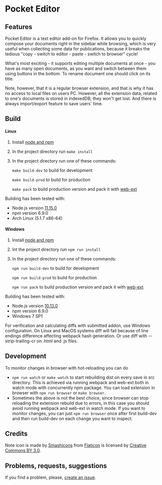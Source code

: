 # Pocket Editor

## Features

Pocket Editor is a text editor add-on for Firefox. It allows you to quickly compose your documents right in the sidebar while browsing, which is very useful when collecting some data for publications, because it breaks the tedious "copy - switch to editor - paste - switch to browser" cycle!

What's most exciting - it supports editing multiple documents at once - you have as many open documents, as you want and switch between them using buttons in the bottom. To rename document one should click on its title.

Note, however, that it is a regular browser extension, and that is why it has no access to local files on users PC. However, all the extension data, related to one's documents is stored in indexedDB, they won't get lost. And there is always import/export feature to save users' time.

## Build

#### Linux
1. Install [node and npm](https://nodejs.org)
2. In the project directory run `make install`
3. In the project directory run one of these commands:

   `make build-dev` to build for development

   `make build-prod` to build for production

   `make pack` to build production version and pack it with [web-ext](https://developer.mozilla.org/ru/docs/Mozilla/Add-ons/WebExtensions/Getting_started_with_web-ext)

Building has been tested with:
- Node.js version [11.15.0](https://nodejs.org/download/release/v11.15.0/)
- npm version 6.9.0
- Arch Linux (5.1.7 x86-64)

#### Windows
1. Install [node and npm](https://nodejs.org)
2. Int the project directory run `npm run install`
3. In the project directory run one of these commands:

   `npm run build-dev` to build for development

   `npm run build-prod` to build for production

   `npm run pack` to build production version and pack it with [web-ext](https://developer.mozilla.org/ru/docs/Mozilla/Add-ons/WebExtensions/Getting_started_with_web-ext)

Building has been tested with:
- Node.js version [10.13.0](https://nodejs.org/download/release/v10.13.0/)
- npm version 6.9.0
- Windows 7 SP1

For verification and calculating diffs with submitted addon, use Windows configuration. On Linux and MacOS systems diff will fail because of line endings difference affecting webpack hash generation. Or use diff with --strip-trailing-cr on .html and .js files.

## Development
To monitor changes in browser with hot-reloading you can do
- `npm run watch` or `make watch` to start rebuilding dist on every save in src directory. This is achieved via running webpack and web-ext both in watch mode with concurrently npm package. You can load extension in browser with `npm run browser` or `make browser`. 
- Sometimes the above is not the best choice, since browser can stop reloading the extension rebuild due to errors, in this case you should avoid running webpack and web-ext in watch mode. If you want to monitor changes, you can just `npm run browser` once after first build-dev and then run build-dev on each change you want to inspect.

## Credits

Note icon is made by [Smashicons](https://www.flaticon.com/authors/smashicons) from [Flaticon](https://www.flaticon.com/) is licensed by [Creative Commons BY 3.0](http://creativecommons.org/licenses/by/3.0/).

## Problems, requests, suggestions

If you find a problem, please, [create an issue](https://github.com/k5md/Pocket-Editor-webextension/issues/new).

